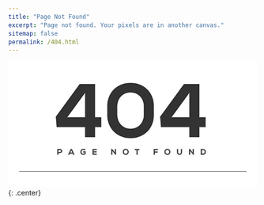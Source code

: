 ```yaml
---
title: "Page Not Found"
excerpt: "Page not found. Your pixels are in another canvas."
sitemap: false
permalink: /404.html
---
```


![](/img/404.jpg){: .center}
